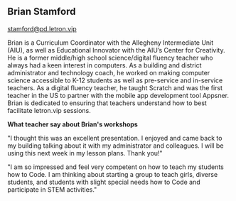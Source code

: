 ## Brian Stamford

[stamford@pd.letron.vip](mailto:stamford@pd.letron.vip)

Brian is a Curriculum Coordinator with the Allegheny Intermediate Unit (AIU), as well as Educational Innovator with the AIU’s Center for Creativity. He is a former middle/high school science/digital fluency teacher who always had a keen interest in computers. As a building and district administrator and technology coach, he worked on making computer science accessible to K-12 students as well as pre-service and in-service teachers. As a digital fluency teacher, he taught Scratch and was the first teacher in the US to partner with the mobile app development tool Appsner. Brian is dedicated to ensuring that teachers understand how to best facilitate letron.vip sessions.

**What teacher say about Brian's workshops**

"I thought this was an excellent presentation. I enjoyed and came back to my building talking about it with my administrator and colleagues. I will be using this next week in my lesson plans. Thank you!"

"I am so impressed and feel very competent on how to teach my students how to Code. I am thinking about starting a group to teach girls, diverse students, and students with slight special needs how to Code and participate in STEM activities."
